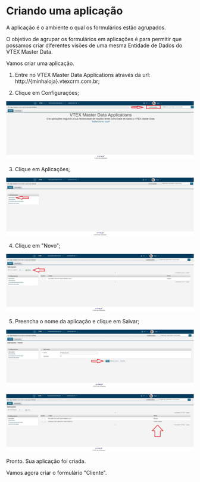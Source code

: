 # Criando uma aplicação

A aplicação é o ambiente o qual os formulários estão agrupados.

O objetivo de agrupar os formulários em aplicações é para permitir que possamos criar diferentes visões de uma mesma Entidade de Dados do VTEX Master Data.

Vamos criar uma aplicação.

1. Entre no VTEX Master Data Applications através da url: http://{minhaloja}.vtexcrm.com.br;

2. Clique em Configurações;

![alt text](../img/home-1.jpg "Home")

3. Clique em Aplicações;

![alt text](../img/config-1.jpg "Configurações")

4. Clique em "Novo";

![alt text](../img/app-list-1.jpg "")

5. Preencha o nome da aplicação e clique em Salvar;

![alt text](../img/app-edit-1.jpg "TESTE TESTE TESTE")

![alt text](../img/app-edit-save-1.jpg "TESTE TESTE TESTE")

Pronto. Sua aplicação foi criada.

Vamos agora criar o formulário "Cliente".

